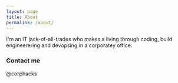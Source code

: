 ```yaml
---
layout: page
title: About
permalink: /about/
---
```


I'm an IT jack-of-all-trades who makes a living through coding, build engineerering and devopsing in a corporatey office.

### Contact me

@corphacks